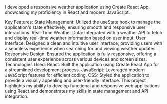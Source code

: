 I developed a responsive weather application using Create React App, showcasing my proficiency in React and modern JavaScript.

Key Features:
State Management: Utilized the useState hook to manage the application's state effectively, ensuring smooth and responsive user interactions.
Real-Time Weather Data: Integrated with a weather API to fetch and display real-time weather information based on user input.
User Interface: Designed a clean and intuitive user interface, providing users with a seamless experience when searching for and viewing weather updates.
Responsive Design: Ensured the application is fully responsive, offering a consistent user experience across various devices and screen sizes.
Technologies Used:
React: Built the application using Create React App for a streamlined development process.
JavaScript: Leveraged modern JavaScript features for efficient coding.
CSS: Styled the application to provide a visually appealing and user-friendly interface.
This project highlights my ability to develop functional and responsive web applications using React and demonstrates my skills in state management and API integration.

